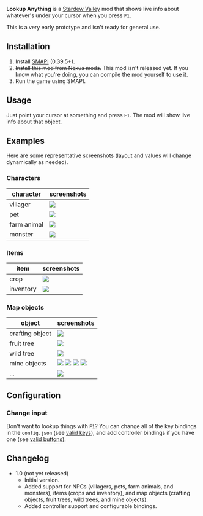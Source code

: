 **Lookup Anything** is a [Stardew Valley](http://stardewvalley.net/) mod that shows live info about
whatever's under your cursor when you press `F1`.

This is a very early prototype and isn't ready for general use.

## Installation
1. Install [SMAPI](https://github.com/ClxS/SMAPI) (0.39.5+).
2. <s>Install this mod from Nexus mods.</s> This mod isn't released yet. If you know what you're
   doing, you can compile the mod yourself to use it.
3. Run the game using SMAPI.

## Usage
Just point your cursor at something and press `F1`. The mod will show live info about that object.

## Examples
Here are some representative screenshots (layout and values will change dynamically as needed).

### Characters
| character   | screenshots |
| ----------- | ----------- |
| villager    | ![](screenshots/villager.png) |
| pet         | ![](screenshots/pet.png) |
| farm animal | ![](screenshots/farm-animal.png) |
| monster     | ![](screenshots/monster.png) |

### Items
| item        | screenshots |
| ----------- | ----------- |
| crop        | ![](screenshots/crop.png) |
| inventory   | ![](screenshots/item.png) |

### Map objects
| object          | screenshots |
| --------------- | ----------- |
| crafting object | ![](screenshots/crafting.png) |
| fruit tree      | ![](screenshots/fruit-tree.png) |
| wild tree       | ![](screenshots/wild-tree.png) |
| mine objects    | ![](screenshots/mine-gem.png) ![](screenshots/mine-ore.png) ![](screenshots/mine-stone.png) ![](screenshots/mine-ice.png) |
| ...             | ![](screenshots/artifact-spot.png) |

## Configuration
### Change input
Don't want to lookup things with `F1`? You can change all of the key bindings in the
`config.json` (see [valid keys](https://msdn.microsoft.com/en-us/library/microsoft.xna.framework.input.keys.aspx)),
and add controller bindings if you have one (see [valid buttons](https://msdn.microsoft.com/en-us/library/microsoft.xna.framework.input.buttons.aspx)).

## Changelog
* 1.0 (not yet released)
  * Initial version.
  * Added support for NPCs (villagers, pets, farm animals, and monsters), items (crops and inventory), and map objects (crafting objects, fruit trees, wild trees, and mine objects).
  * Added controller support and configurable bindings.